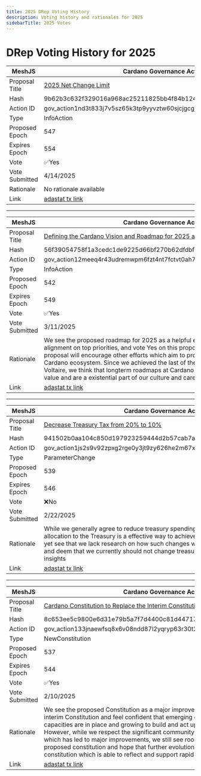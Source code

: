 ```yaml
---
title: 2025 DRep Voting History
description: Voting history and rationales for 2025
sidebarTitle: 2025 Votes
---
```


# DRep Voting History for 2025

| MeshJS      | Cardano Governance Actions |
| -------------- | ------------------------------------------------------- |
| Proposal Title | [2025 Net Change Limit](https://adastat.net/governances/9b62b3c632f329016a968ac25211825bb4f84b12461121c7da3aa11df92370f900) |
| Hash           | 9b62b3c632f329016a968ac25211825bb4f84b12461121c7da3aa11df92370f900 |
| Action ID      | gov_action1nd3t833j7v5sz65k3tp9yyvztw60sjcjgcgjr37682s3m7frwrusqmd2k80 |
| Type           | InfoAction |
| Proposed Epoch | 547 |
| Expires Epoch  | 554 |
| Vote           | ✅Yes |
| Vote Submitted | 4/14/2025 |
| Rationale      | No rationale available |
| Link           | [adastat tx link](https://adastat.net/transactions/97286d801834e523e53c16ae2fc255f233ba8a1651eb0cf379e5d5f8ae22bd1f) |


---

| MeshJS      | Cardano Governance Actions |
| -------------- | ------------------------------------------------------- |
| Proposal Title | [Defining the Cardano Vision and Roadmap for 2025 and beyond](https://adastat.net/governances/56f39054758f1a3cedc1de9225d66bf270b62dfdbfbc5399f1d6d43aceffc63600) |
| Hash           | 56f39054758f1a3cedc1de9225d66bf270b62dfdbfbc5399f1d6d43aceffc63600 |
| Action ID      | gov_action12meeq4r43udremwpm6fzt4nt7fctvt0ah7798x036m2r4nhlccmqqhmr9wx |
| Type           | InfoAction |
| Proposed Epoch | 542 |
| Expires Epoch  | 549 |
| Vote           | ✅Yes |
| Vote Submitted | 3/11/2025 |
| Rationale      | We see the proposed roadmap for 2025 as a helpful effort in building ecosystem wide alignment on top priorities, and vote Yes on this proposal. We also hope that this proposal will encourage other efforts which aim to propose further roadmaps for the Cardano ecosystem. Since we achieved the last of the initial Cardano Milestones with Voltaire, we think that longterm roadmaps at Cardano have proven their worth and value and are a existential part of our culture and careful longterm thinking |
| Link           | [adastat tx link](https://adastat.net/transactions/464ceed8ec269a28d3fee305b1c0d397270b8193fbbb2557ab51c1b070f9171f) |


---

| MeshJS      | Cardano Governance Actions |
| -------------- | ------------------------------------------------------- |
| Proposal Title | [Decrease Treasury Tax from 20% to 10%](https://adastat.net/governances/941502b0aa104c850d197923259444d2b57cab7af18b63143775465aaacc84f500) |
| Hash           | 941502b0aa104c850d197923259444d2b57cab7af18b63143775465aaacc84f500 |
| Action ID      | gov_action1js2s9v92zpxg2rge0y3jt9zy626he2m67x9kx9phw4r942kvsn6sqfym0d7 |
| Type           | ParameterChange |
| Proposed Epoch | 539 |
| Expires Epoch  | 546 |
| Vote           | ❌No |
| Vote Submitted | 2/22/2025 |
| Rationale      | While we generally agree to reduce treasury spending and think that reducing the allocation to the Treasury is a effective way to achieve lower spending capacities, we yet see that we lack research on how such changes will impact the SPO ecosystem and deem that we currently should not change treasury income before we have better insights |
| Link           | [adastat tx link](https://adastat.net/transactions/08b9205dcac01fed95287f6dc82f744cf66792c1de9f65d318c1085d2bca5946) |


---

| MeshJS      | Cardano Governance Actions |
| -------------- | ------------------------------------------------------- |
| Proposal Title | [Cardano Constitution to Replace the Interim Constitution](https://adastat.net/governances/8c653ee5c9800e6d31e79b5a7f7d4400c81d44717ad4db633dc18d4c07e4a4fd00) |
| Hash           | 8c653ee5c9800e6d31e79b5a7f7d4400c81d44717ad4db633dc18d4c07e4a4fd00 |
| Action ID      | gov_action133jnaewfsq8x6v08ndd87l2yqryp63r30t2dkceacxx5cply5n7sqzlcyqf |
| Type           | NewConstitution |
| Proposed Epoch | 537 |
| Expires Epoch  | 544 |
| Vote           | ✅Yes |
| Vote Submitted | 2/10/2025 |
| Rationale      | We see the proposed Constitution as a major improvement to the currently active interim Constitution and feel confident that emerging governance infrastructure and capacities are in place and growing to build and act upon the new Constitution. However, while we respect the significant community engagement and involvement which has led to major improvements, we still see room for improvements at the proposed constitution and hope that further evolutions lead of a constantly evolving constitution which is able to reflect and support rapid ecosystem growth and changes |
| Link           | [adastat tx link](https://adastat.net/transactions/3bed0723c02caca480d000ffa2ca4b4eec82cc8c02d5d8e5d3f9cac6e7bae1f1) |
